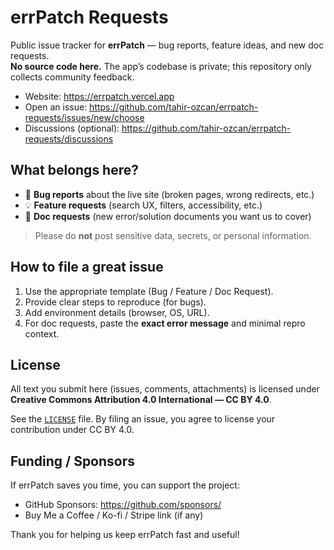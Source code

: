 # errPatch Requests

Public issue tracker for **errPatch** — bug reports, feature ideas, and new doc requests.  
**No source code here.** The app’s codebase is private; this repository only collects community feedback.

- Website: https://errpatch.vercel.app
- Open an issue: https://github.com/tahir-ozcan/errpatch-requests/issues/new/choose
- Discussions (optional): https://github.com/tahir-ozcan/errpatch-requests/discussions

## What belongs here?

- 🐞 **Bug reports** about the live site (broken pages, wrong redirects, etc.)
- 💡 **Feature requests** (search UX, filters, accessibility, etc.)
- 📄 **Doc requests** (new error/solution documents you want us to cover)

> Please do **not** post sensitive data, secrets, or personal information.

## How to file a great issue

1. Use the appropriate template (Bug / Feature / Doc Request).
2. Provide clear steps to reproduce (for bugs).
3. Add environment details (browser, OS, URL).
4. For doc requests, paste the **exact error message** and minimal repro context.

## License

All text you submit here (issues, comments, attachments) is licensed under  
**Creative Commons Attribution 4.0 International — CC BY 4.0**.

See the [`LICENSE`](./LICENSE) file. By filing an issue, you agree to license your contribution under CC BY 4.0.

## Funding / Sponsors

If errPatch saves you time, you can support the project:

- GitHub Sponsors: https://github.com/sponsors/<YOUR-USER>
- Buy Me a Coffee / Ko-fi / Stripe link (if any)

Thank you for helping us keep errPatch fast and useful!
